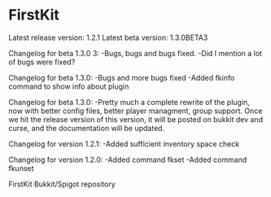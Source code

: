 # FirstKit
Latest release version: 1.2.1
Latest beta version: 1.3.0BETA3

Changelog for beta 1.3.0 3:
-Bugs, bugs and bugs fixed.
-Did I mention a lot of bugs were fixed?

Changelog for beta 1.3.0:
-Bugs and more bugs fixed
-Added fkinfo command to show info about plugin

Changelog for beta 1.3.0:
-Pretty much a complete rewrite of the plugin, now with better config files, better player managment, group support. Once we
hit the release version of this version, it will be posted on bukkit dev and curse, and the documentation will be updated.

Changelog for version 1.2.1:
-Added sufficient inventory space check

Changelog for version 1.2.0:
-Added command fkset
-Added command fkunset

FirstKit Bukkit/Spigot repository
